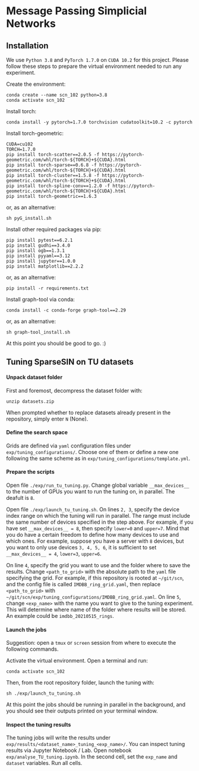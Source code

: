 # Message Passing Simplicial Networks

## Installation

We use `Python 3.8` and `PyTorch 1.7.0` on `CUDA 10.2` for this project.
Please follow these steps to prepare the virtual environment needed to run any experiment.

Create the environment:
```
conda create --name scn_102 python=3.8
conda activate scn_102
```

Install torch:
```
conda install -y pytorch=1.7.0 torchvision cudatoolkit=10.2 -c pytorch
```

Install torch-geometric:
```
CUDA=cu102
TORCH=1.7.0
pip install torch-scatter==2.0.5 -f https://pytorch-geometric.com/whl/torch-${TORCH}+${CUDA}.html
pip install torch-sparse==0.6.8 -f https://pytorch-geometric.com/whl/torch-${TORCH}+${CUDA}.html
pip install torch-cluster==1.5.8 -f https://pytorch-geometric.com/whl/torch-${TORCH}+${CUDA}.html
pip install torch-spline-conv==1.2.0 -f https://pytorch-geometric.com/whl/torch-${TORCH}+${CUDA}.html
pip install torch-geometric==1.6.3
```
or, as an alternative:
```
sh pyG_install.sh
```

Install other required packages via pip:
```
pip install pytest==6.2.1
pip install gudhi==3.4.0
pip install ogb==1.3.1
pip install pyyaml==3.12
pip install jupyter==1.0.0
pip install matplotlib==2.2.2
```
or, as an alternative:
```
pip install -r requirements.txt
```

Install graph-tool via conda:
```
conda install -c conda-forge graph-tool==2.29
```
or, as an alternative:
```
sh graph-tool_install.sh
```

At this point you should be good to go. :)


## Tuning SparseSIN on TU datasets

#### Unpack dataset folder

First and foremost, decompress the dataset folder with:
```
unzip datasets.zip
```
When prompted whether to replace datasets already present in the repository, simply enter `N` (None).

#### Define the search space

Grids are defined via `yaml` configuration files under `exp/tuning_configurations/`.
Choose one of them or define a new one following the same scheme as in `exp/tuning_configurations/template.yml`.

#### Prepare the scripts

Open file `./exp/run_tu_tuning.py`. Change global variable `__max_devices__` to the number of GPUs you want to run the tuning on, in parallel. The deafult is `8`.

Open file `./exp/launch_tu_tuning.sh`.
On lines `2, 3`, specify the device index range on which the tuning will run in parallel. The range must include the same number of devices specified in the step above. For example, if you have set `__max_devices__ = 8`, then specify `lower=0` and `upper=7`.
Mind that you do have a certain freedom to define how many devices to use and which ones. For example, suppose you have a server with `8` devices, but you want to only use devices `3, 4, 5, 6`, it is sufficient to set `__max_devices__ = 4`, `lower=3`, `upper=6`.

On line `4`, specify the grid you want to use and the folder where to save the results. Change `<path_to_grid>` with the absolute path to the `yaml` file specifying the grid. For example, if this repository is rooted at `~/git/scn`, and the config file is called `IMDBB_ring_grid.yaml`, then replace `<path_to_grid>` with `~/git/scn/exp/tuning_configurations/IMDBB_ring_grid.yaml`.
On line `5`, change `<exp_name>` with the name you want to give to the tuning experiment. This will determine where name of the folder where results will be stored. An example could be `imdbb_20210515_rings`.

#### Launch the jobs

Suggestion: open a `tmux` or `screen` session from where to execute the following commands.

Activate the virtual environment. Open a terminal and run:
```
conda activate scn_102
```

Then, from the root repository folder, launch the tuning with:
```
sh ./exp/launch_tu_tuning.sh
```

At this point the jobs should be running in parallel in the background, and you should see their outputs printed on your terminal window. 

#### Inspect the tuning results

The tuning jobs will write the results under `exp/results/<dataset_name>_tuning_<exp_name>/`.
You can inspect tuning results via Jupyter Notebook / Lab. Open notebook `exp/analyse_TU_tuning.ipynb`. In the second cell, set the `exp_name` and `dataset` variables. Run all cells.